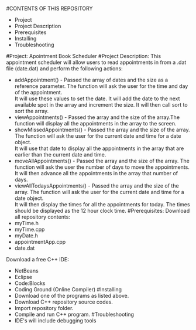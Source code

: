 #CONTENTS OF THIS REPOSITORY
- Project
- Project Description
- Prerequisites
- Installing
- Troubleshooting

#Project: 
Apointment Book Scheduler
#Project Description: 
This appointment scheduler will allow users to read appointments in from a .dat file (date.dat) and perform the following actions: 
  - addAppointment() - Passed the array of dates and the size as a reference parameter.
    The function will ask the user for the time and day of the appointment.  
    It will use these values to set the date.  It will add the date to the next available spot in the array and increment the size.
    It will then call sort to sort the array.
  - viewAppointments() - Passed the array and the size of the array.The function will display all the appointments in the array to the screen.
  - showMissedAppointments() - Passed the array and the size of the array. The function will ask the user for the current date and time for a date object.  
    It will use that date to display all the appointments in the array that are earlier than the current date and time.
  - moveAllAppointments() - Passed the array and the size of the array. The function will ask the user the number of days to move the appointments.  
    It will then advance all the appointments in the array that number of days.
  - viewAllTodaysAppointments() - Passed the array and the size of the array. The function will ask the user for the current date and time for a date object.  
    It will then display the times for all the appointments for today.  The times should be displayed as the 12 hour clock time.
#Prerequisites: 
Download all repository contents:
  - myTime.h
  - myTime.cpp
  - myDate.h
  - appointmentApp.cpp
  - date.dat

  Download a free C++ IDE:
  - NetBeans
  - Eclipse 
  - Code:Blocks
  - Coding Ground (Online Compiler)
#Installing
  - Download one of the programs as listed above. 
  - Download C++ repository source codes. 
  - Import repository folder.
  - Compile and run C++ program. 
#Troubleshooting
  - IDE's will include debugging tools
